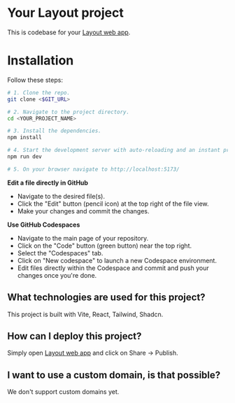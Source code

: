 # Your Layout project

This is codebase for your [Layout web app](https://layout.dev/projects/$PROJECT_ID).


# Installation

Follow these steps:

```sh
# 1. Clone the repo.
git clone <$GIT_URL>

# 2. Navigate to the project directory.
cd <YOUR_PROJECT_NAME>

# 3. Install the dependencies.
npm install

# 4. Start the development server with auto-reloading and an instant preview.
npm run dev

# 5. On your browser navigate to http://localhost:5173/
```

**Edit a file directly in GitHub**

- Navigate to the desired file(s).
- Click the "Edit" button (pencil icon) at the top right of the file view.
- Make your changes and commit the changes.

**Use GitHub Codespaces**

- Navigate to the main page of your repository.
- Click on the "Code" button (green button) near the top right.
- Select the "Codespaces" tab.
- Click on "New codespace" to launch a new Codespace environment.
- Edit files directly within the Codespace and commit and push your changes once you're done.

## What technologies are used for this project?

This project is built with Vite, React, Tailwind, Shadcn.

## How can I deploy this project?

Simply open [Layout web app](https://layout.dev/projects/$PROJECT_ID) and click on Share -> Publish.

## I want to use a custom domain, is that possible?

We don't support custom domains yet.